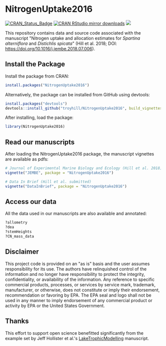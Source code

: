 # NitrogenUptake2016


[![CRAN_Status_Badge](http://www.r-pkg.org/badges/version/NitrogenUptake2016)](https://cran.r-project.org/package=NitrogenUptake2016) [![CRAN RStudio mirror downloads](http://cranlogs.r-pkg.org/badges/NitrogenUptake2016)](https://cran.r-project.org/package=NitrogenUptake2016) [![](http://cranlogs.r-pkg.org/badges/grand-total/NitrogenUptake2016)](https://cran.r-project.org/package=NitrogenUptake2016)



This repository contains data and source code associated with the manuscript "Nitrogen uptake and allocation estimates for _Spartina alterniflora_ and _Distichlis spicata_" (Hill et al. 2018; DOI: https://doi.org/10.1016/j.jembe.2018.07.006).


## Install the Package 

Install the package from CRAN:

```r
install.packages("NitrogenUptake2016")
```


Alternatively, the package can be installed from GitHub using devtools:

```r
install.packages("devtools")
devtools::install_github("troyhill/NitrogenUptake2016", build_vignettes = TRUE)
```

After installing, load the package:

```r
library(NitrogenUptake2016)
```


## Read our manuscripts

After loading the NitrogenUptake2016 package, the manuscript vignettes are available as pdfs:

```r
# Journal of Experimental Marine Biology and Ecology (Hill et al. 2018)
vignette("JEMBE", package = "NitrogenUptake2016")

# Data In Brief (Hill et al. submitted)
vignette("DataInBrief", package = "NitrogenUptake2016")
```



## Access our data

All the data used in our manuscripts are also available and annotated:

```r
?allometry
?dea
?stemHeights
?CN_mass_data
```


## Disclaimer 

This project code is provided on an "as is" basis and the user assumes responsibility for its use. The authors have relinquished control of the information and no longer have responsibility to protect the integrity, confidentiality, or availability of the information. Any reference to specific commercial products, processes, or services by service mark, trademark, manufacturer, or otherwise, does not constitute or imply their endorsement, recommendation or favoring by EPA. The EPA seal and logo shall not be used in any manner to imply endorsement of any commercial product or activity by EPA or the United States Government.


## Thanks 

This effort to support open science benefitted significantly from the example set by Jeff Hollister et al.'s [LakeTrophicModelling](https://github.com/USEPA/LakeTrophicModelling) manuscript.


